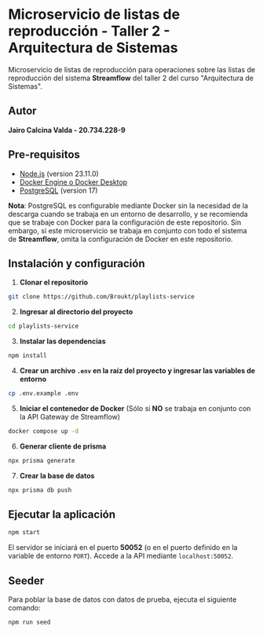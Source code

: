 # Microservicio de listas de reproducción - Taller 2 - Arquitectura de Sistemas

Microservicio de listas de reproducción para operaciones sobre las listas de reproducción del sistema **Streamflow** del taller 2 del curso "Arquitectura de Sistemas".

## Autor

**Jairo Calcina Valda - 20.734.228-9**

## Pre-requisitos

- [Node.js](https://nodejs.org/es/) (version 23.11.0)
- [Docker Engine o Docker Desktop](https://docs.docker.com/manuals/)
- [PostgreSQL](https://www.postgresql.org/download/) (version 17)

**Nota**: PostgreSQL es configurable mediante Docker sin la necesidad de la descarga cuando se trabaja en un entorno de desarrollo, y se recomienda que se trabaje con Docker para la configuración de este repositorio. Sin embargo, si este microservicio se trabaja en conjunto con todo el sistema de **Streamflow**, omita la configuración de Docker en este repositorio.

## Instalación y configuración

1. **Clonar el repositorio**

```bash
git clone https://github.com/Broukt/playlists-service
```

2. **Ingresar al directorio del proyecto**

```bash
cd playlists-service
```

3. **Instalar las dependencias**

```bash
npm install
```

4. **Crear un archivo `.env` en la raíz del proyecto y ingresar las variables de entorno**

```bash
cp .env.example .env
```

5. **Iniciar el contenedor de Docker** (Sólo si **NO** se trabaja en conjunto con la API Gateway de Streamflow)

```bash
docker compose up -d
```

6. **Generar cliente de prisma**

```bash
npx prisma generate
```

7. **Crear la base de datos**

```bash
npx prisma db push
```

## Ejecutar la aplicación

```bash
npm start
```

El servidor se iniciará en el puerto **50052** (o en el puerto definido en la variable de entorno `PORT`). Accede a la API mediante `localhost:50052`.

## Seeder

Para poblar la base de datos con datos de prueba, ejecuta el siguiente comando:

```bash
npm run seed
```
